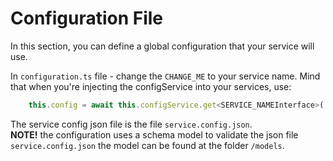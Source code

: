 # Configuration File

In this section, you can define a global configuration that your service will use.

In `configuration.ts` file - change the `CHANGE_ME` to your service name. Mind that when you're injecting the configService into your services, use: 
```javascript
    this.config = await this.configService.get<SERVICE_NAMEInterface>('SERVICE_NAMEConfig');

```

The service config json file is the file `service.config.json`.
<br> **NOTE!** the configuration uses a schema model to validate the json file `service.config.json` the model can be found at the folder `/models`.